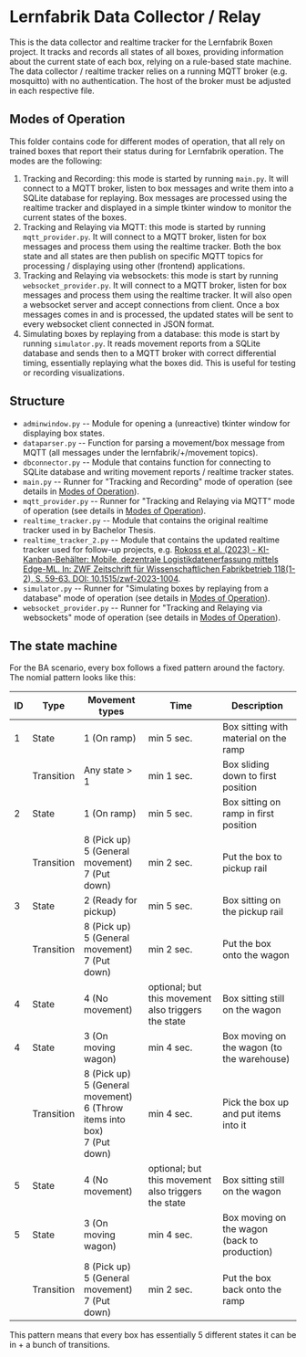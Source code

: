 # Lernfabrik Data Collector / Relay

This is the data collector and realtime tracker for the Lernfabrik Boxen project. It tracks and records all states of all boxes, providing information about the current state of each box, relying on a rule-based state machine. The data collector / realtime tracker relies on a running MQTT broker (e.g. mosquitto) with no authentication. The host of the broker must be adjusted in each respective file.

## Modes of Operation

This folder contains code for different modes of operation, that all rely on trained boxes that report their status during for Lernfabrik operation. The modes are the following:

1. Tracking and Recording: this mode is started by running `main.py`. It will connect to a MQTT broker, listen to box messages and write them into a SQLite database for replaying. Box messages are processed using the realtime tracker and displayed in a simple tkinter window to monitor the current states of the boxes.
2. Tracking and Relaying via MQTT: this mode is started by running `mqtt_provider.py`. It will connect to a MQTT broker, listen for box messages and process them using the realtime tracker. Both the box state and all states are then publish on specific MQTT topics for processing / displaying using other (frontend) applications.
3. Tracking and Relaying via websockets: this mode is start by running `websocket_provider.py`. It will connect to a MQTT broker, listen for box messages and process them using the realtime tracker. It will also open a websocket server and accept connections from client. Once a box messages comes in and is processed, the updated states will be sent to every websocket client connected in JSON format.
4. Simulating boxes by replaying from a database: this mode is start by running `simulator.py`. It reads movement reports from a SQLite database and sends then to a MQTT broker with correct differential timing, essentially replaying what the boxes did. This is useful for testing or recording visualizations.

## Structure

- `adminwindow.py` -- Module for opening a (unreactive) tkinter window for displaying box states.
- `dataparser.py` -- Function for parsing a movement/box message from MQTT (all messages under the lernfabrik/+/movement topics).
- `dbconnector.py` -- Module that contains function for connecting to SQLite database and writing movement reports / realtime tracker states.
- `main.py` -- Runner for "Tracking and Recording" mode of operation (see details in [Modes of Operation](##Modes-of-Operation)).
- `mqtt_provider.py` -- Runner for "Tracking and Relaying via MQTT" mode of operation (see details in [Modes of Operation](##Modes-of-Operation)).
- `realtime_tracker.py` -- Module that contains the original realtime tracker used in by Bachelor Thesis.
- `realtime_tracker_2.py` -- Module that contains the updated realtime tracker used for follow-up projects, e.g. [Rokoss et al. (2023) - KI-Kanban-Behälter: Mobile, dezentrale Logistikdatenerfassung mittels Edge-ML. In: ZWF Zeitschrift für Wissenschaftlichen Fabrikbetrieb 118(1-2), S. 59-63. DOI: 10.1515/zwf-2023-1004](https://www.degruyter.com/document/doi/10.1515/zwf-2023-1004/html).
- `simulator.py` -- Runner for "Simulating boxes by replaying from a database" mode of operation (see details in [Modes of Operation](##Modes-of-Operation)).
- `websocket_provider.py` -- Runner for "Tracking and Relaying via websockets" mode of operation (see details in [Modes of Operation](##Modes-of-Operation)).

## The state machine

For the BA scenario, every box follows a fixed pattern around the factory. The nomial pattern looks like this:

| ID  | Type       | Movement types                                                                     | Time                                                | Description                                  |
|-----|------------|------------------------------------------------------------------------------------|-----------------------------------------------------|----------------------------------------------|
| 1   | State      | 1 (On ramp)                                                                        | min 5 sec.                                          | Box sitting with material on the ramp        |
|     | Transition | Any state > 1                                                                      | min 1 sec.                                          | Box sliding down to first position           |
| 2   | State      | 1 (On ramp)                                                                        | min 5 sec.                                          | Box sitting on ramp in first position        |
|     | Transition | 8 (Pick up)<br/>5 (General movement)<br/>7 (Put down)                              | min 2 sec.                                          | Put the box to pickup rail                   |
| 3   | State      | 2 (Ready for pickup)                                                               | min 5 sec.                                          | Box sitting on the pickup rail               |
|     | Transition | 8 (Pick up)<br/>5 (General movement)<br/>7 (Put down)                              | min 2 sec.                                          | Put the box onto the wagon                   |
| 4   | State      | 4 (No movement)                                                                    | optional; but this movement also triggers the state | Box sitting still on the wagon               |
| 4   | State      | 3 (On moving wagon)                                                                | min 4 sec.                                          | Box moving on the wagon (to the warehouse)   |
|     | Transition | 8 (Pick up)<br/>5 (General movement)<br/>6 (Throw items into box)<br/>7 (Put down) | min 4 sec.                                          | Pick the box up and put items into it        |
| 5   | State      | 4 (No movement)                                                                    | optional; but this movement also triggers the state | Box sitting still on the wagon               |
| 5   | State      | 3 (On moving wagon)                                                                | min 4 sec.                                          | Box moving on the wagon (back to production) |
|     | Transition | 8 (Pick up)<br/>5 (General movement)<br/>7 (Put down)                              | min 2 sec.                                          | Put the box back onto the ramp               |

This pattern means that every box has essentially 5 different states it can be in + a bunch of transitions.
